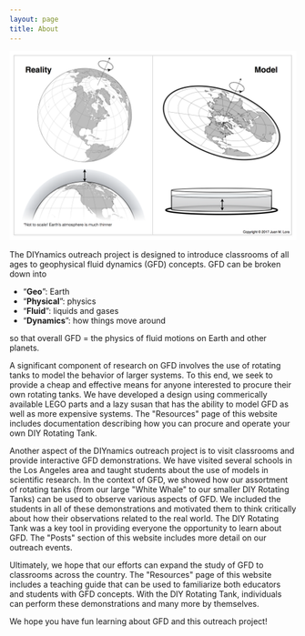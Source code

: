```yaml
---
layout: page
title: About
---
```


![Model](./assets/img/schematic_earth_vs_tank.png)

The DIYnamics outreach project is designed to introduce classrooms of all ages to geophysical fluid dynamics (GFD) concepts. GFD can be broken down into

- “**Geo**”: Earth
- “**Physical**”: physics
- “**Fluid**”: liquids and gases
- “**Dynamics**”: how things move around

so that overall GFD = the physics of fluid motions on Earth and other planets.

A significant component of research on GFD involves the use of rotating tanks to model the behavior of larger systems. To this end, we seek to provide a cheap and effective means for anyone interested to procure their own rotating tanks. We have developed a design using commerically available LEGO parts and a lazy susan that has the ability to model GFD as well as more expensive systems. The "Resources" page of this website includes documentation describing how you can procure and operate your own DIY Rotating Tank.

Another aspect of the DIYnamics outreach project is to visit classrooms and provide interactive GFD demonstrations. We have visited several schools in the Los Angeles area and taught students about the use of models in scientific research. In the context of GFD, we showed how our assortment of rotating tanks (from our large "White Whale" to our smaller DIY Rotating Tanks) can be used to observe various aspects of GFD. We included the students in all of these demonstrations and motivated them to think critically about how their observations related to the real world. The DIY Rotating Tank was a key tool in providing everyone the opportunity to learn about GFD. The "Posts" section of this website includes more detail on our outreach events.

Ultimately, we hope that our efforts can expand the study of GFD to classrooms across the country. The "Resources" page of this website includes a teaching guide that can be used to familiarize both educators and students with GFD concepts. With the DIY Rotating Tank, individuals can perform these demonstrations and many more by themselves.

We hope you have fun learning about GFD and this outreach project!
